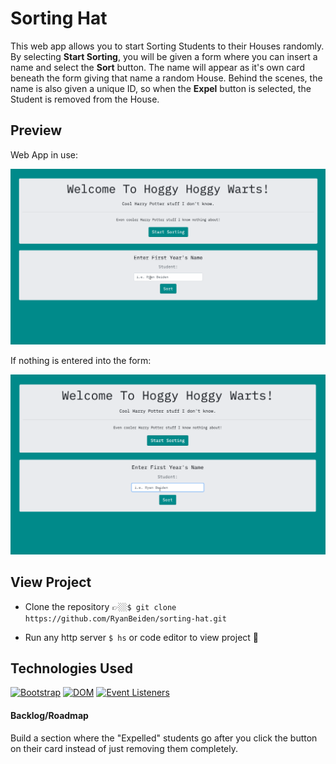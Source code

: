 # Sorting Hat

This web app allows you to start Sorting Students to their Houses randomly. By selecting **Start Sorting**, you will be given a form where you can insert a name and select the **Sort** button. The name will appear as it's own card beneath the form giving that name a random House. Behind the scenes, the name is also given a unique ID, so when the **Expel** button is selected, the Student is removed from the House.

## Preview

Web App in use:

![Sorting Hat Web App Demo](gifs/sorting-hat-site-demo.gif)

If nothing is entered into the form:

![Sorting Hat Web App Alert if No Input](gifs/sorting-hat-site-alert.gif)

## View Project
- Clone the repository 👉🏼`$ git clone https://github.com/RyanBeiden/sorting-hat.git`

- Run any http server `$ hs` or code editor to view project 👀

## Technologies Used
[![Bootstrap](https://img.shields.io/badge/-Bootstrap-2c9fcc?style=flat-square)](#) [![DOM](https://img.shields.io/badge/-DOM-2c9fcc?style=flat-square)](#) [![Event Listeners](https://img.shields.io/badge/-Event%20Listeners-2c9fcc?style=flat-square)](#)

#### Backlog/Roadmap

Build a section where the "Expelled" students go after you click the button on their card instead of just removing them completely.
